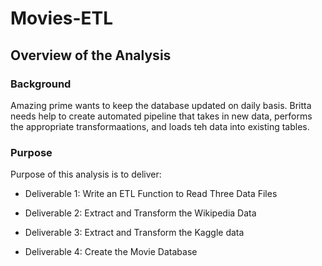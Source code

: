 # Movies-ETL

## Overview of the Analysis

### Background 

Amazing prime wants to keep the database updated on daily basis. Britta needs help to create automated pipeline  that takes in new data, performs the appropriate transformaations, and loads teh data into existing tables.


### Purpose 

Purpose of this analysis is to deliver:

* Deliverable 1: Write an ETL Function to Read Three Data Files

* Deliverable 2: Extract and Transform the Wikipedia Data

* Deliverable 3: Extract and Transform the Kaggle data

* Deliverable 4: Create the Movie Database
